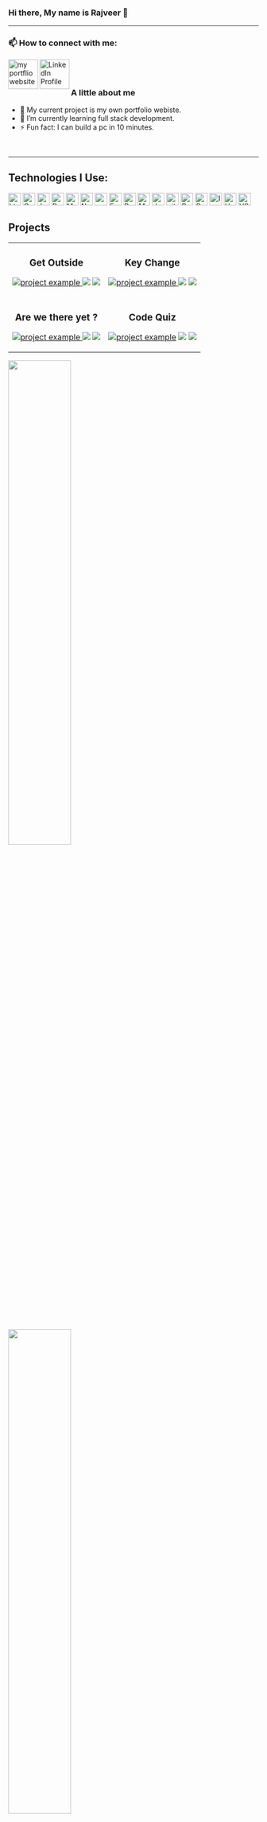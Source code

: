 ### Hi there, My name is Rajveer 👋

---


### 📫 How to connect with me:

[<img align="left" alt="my portflio website" width="60rem" src="https://cdn.jsdelivr.net/gh/devicons/devicon/icons/composer/composer-original.svg" />](https://agile-badlands-41420.herokuapp.com)
[<img align="left" alt="LinkedIn Profile" width="60rem" src="https://cdn.jsdelivr.net/gh/devicons/devicon/icons/linkedin/linkedin-original.svg" />](https://www.linkedin.com/in/rajveer-singh-95a841a3/)



<br />
<br />

###  A little about me
- 🔭 My current project is my own portfolio webiste.
- 🌱 I’m currently learning full stack development. 
- ⚡ Fun fact: I can build a pc in 10 minutes. 

<br />

___

## Technologies I Use: 
<p>
<img alt="html5" src="https://img.shields.io/badge/HTML5-E34F26?style=for-the-badge&logo=html5&logoColor=white" height="25px"/>
<img alt="Css3" src="https://img.shields.io/badge/CSS3-1572B6?style=for-the-badge&logo=css3&logoColor=white" height="25px"/>
<img alt="Javascript" src="https://img.shields.io/badge/JavaScript-323330?style=for-the-badge&logo=javascript&logoColor=F7DF1E"  height="25px"/>
<img alt="React" src="https://img.shields.io/badge/React-20232A?style=for-the-badge&logo=react&logoColor=61DAFB" height="25px"/>
<img alt="MongoDB" src="https://img.shields.io/badge/-MongoDB-13aa52?style=flat-square&logo=mongodb&logoColor=white"  height="25px"/>
<img alt="Nodejs" src="https://img.shields.io/badge/-Nodejs-43853d?style=flat-square&logo=Node.js&logoColor=white"  height="25px"/>
<img alt="npm" src="https://img.shields.io/badge/NPM-%23000000.svg?style=for-the-badge&logo=npm&logoColor=white" height="25px"/>
 <img alt="Express" src="https://img.shields.io/badge/express.js-%23404d59.svg?style=for-the-badge&logo=express&logoColor=%2361DAFB" height="25px"/>
<img alt="Bootstrap" src="https://img.shields.io/badge/Bootstrap-563D7C?style=for-the-badge&logo=bootstrap&logoColor=white" height="25px"/>
<img alt="Markdown" src="https://img.shields.io/badge/Markdown-000000?style=for-the-badge&logo=markdown&logoColor=white"  height="25px"/>
<img alt="Jquery" src="https://img.shields.io/badge/jquery-%230769AD.svg?style=for-the-badge&logo=jquery&logoColor=white" height="25px"/>
<img alt="git" src="https://img.shields.io/badge/-Git-F05032?style=flat-square&logo=git&logoColor=white" height="25px"/>
<img alt="Brave browser" src="https://img.shields.io/badge/-Brave_Browser-FB542B?style=flat-square&logo=brave&logoColor=white" height="25px"/>
<img alt="Prettier" src="https://img.shields.io/badge/-Prettier-F7B93E?style=flat-square&logo=prettier&logoColor=white" height="25px"/>
<img alt="Insomnia" src="https://img.shields.io/badge/Insomnia-black?style=for-the-badge&logo=insomnia&logoColor=white" height="25px" />
<img alt="Heroku" src="https://img.shields.io/badge/-Heroku-430098?style=flat-square&logo=heroku&logoColor=white" height="25px"/>
<img alt="VS code" src="https://img.shields.io/badge/Visual%20Studio%20Code-0078d7.svg?style=for-the-badge&logo=visual-studio-code&logoColor=white" height="25px"> 
</p>


<h2 align="left" color="white">Projects</h2>

<div align="center">
<table>
      <tr>
        <td width="50%">
          <h3 align="center">Get Outside</h3>
          <p align="center">
             <a href="arcane-stream-21674.herokuapp.com/" target="_blank" ref="noreferrer"> <img src="https://github.com/rajveer-s/assets/blob/main/Go.gif?raw=true" alt="project example"/> </a>
		<a href="https://github.com/rajveer-s/get-outside" target="_blank ref="noreferrer"><img src="https://img.shields.io/badge/Code-lightgrey?style=for-the-badge&logo=github"></a>
		<a href="https://arcane-stream-21674.herokuapp.com/" target="_blank" ref="noreferrer"><img src="https://img.shields.io/badge/Live-grey?style=for-the-badge"></a>
          </p>
        </td>
	<td width="50%">
          <h3 align="center">Key Change</h3>
          <p align="center">
            <a href="https://glacial-gorge-09803.herokuapp.com/" target="_blank" ref="noreferrer"> <img src="https://github.com/rajveer-s/assets/blob/main/KC.gif?raw=true" alt="project example"/> </a>
		<a href="https://github.com/rajveer-s/Key-Change" target="_blank" ref="noreferrer"><img src="https://img.shields.io/badge/Code-lightgrey?style=for-the-badge&logo=github"></a>
		<a href="https://glacial-gorge-09803.herokuapp.com/" target="_blank" ref="noreferrer"><img src="https://img.shields.io/badge/Live-grey?style=for-the-badge"></a>
          </p>
        </td>
    </tr>
    <tr>
	<td width="50%">
          <h3 align="center">Are we there yet ?</h3>
          <p align="center">
           <a href="https://xnd0.github.io/Are_We_There_Yet_Adventure_App/" target="_blank" ref="noreferrer"> <img src="https://github.com/rajveer-s/assets/blob/main/APP.gif?raw=true" alt="project example"/> </a>
		  <a href="https://github.com/rajveer-s/Are_We_There_Yet_Adventure_App" target="_blank"><img src="https://img.shields.io/badge/Code-lightgrey?style=for-the-badge&logo=github"></a>
		<a href="https://xnd0.github.io/Are_We_There_Yet_Adventure_App/" target="_blank"><img src="https://img.shields.io/badge/Live-grey?style=for-the-badge"></a>
          </p>
        </td>
	<td width="50%">
          <h3 align="center">Code Quiz</h3>
          <p align="center">
           <a href="https://rajveer-s.github.io/Code-Quiz/index.html" target="_blank" ref="noreferrer"><img src="https://github.com/rajveer-s/assets/blob/main/CQ.gif?raw=true" alt="project example"/></a>
		   <a href="https://github.com/rajveer-s/Code-Quiz" target="_blank"><img src="https://img.shields.io/badge/Code-lightgrey?style=for-the-badge&logo=github"></a>
		<a href="https://rajveer-s.github.io/Code-Quiz/index.html" target="_blank"><img src="https://img.shields.io/badge/Live-grey?style=for-the-badge"></a>
          </p>
        </td>
        </tr>
</table>
</div>


<div>
	<p text-align="right">
		<img src="https://github-readme-stats.vercel.app/api?username=rajveer-s&hide=prs,issues&count_private=true&show_icons=true&bg_color=00000000&hide_border=true&line_height=25&custom_title=Raj's%20GitHub%20Stats&text_color=FFF&cache_seconds=1800" width="50%" />
		<img src="https://github-readme-stats.vercel.app/api/top-langs/?username=rajveer-s&langs_count=100&layout=compact&bg_color=00000000&text_color=FFF&hide_border=true&cache_seconds=1800" width="50%" />
	</p>
</div>
